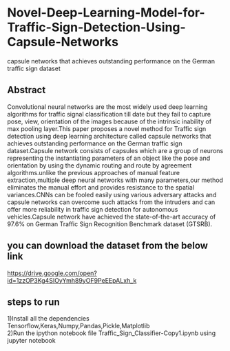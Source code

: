 # Novel-Deep-Learning-Model-for-Traffic-Sign-Detection-Using-Capsule-Networks
capsule networks that achieves outstanding performance on the German traffic sign dataset

Abstract
----
Convolutional neural networks are the most widely used deep learning algorithms for traffic signal classification till date but they fail to capture pose, view, orientation of the images because of the intrinsic inability of max pooling layer.This paper proposes a novel method for Traffic sign detection using deep learning architecture called capsule networks that achieves outstanding performance on the German traffic sign dataset.Capsule network consists of capsules which are a group of neurons representing the instantiating parameters of an object like the pose and orientation by using the dynamic routing and route by agreement algorithms.unlike the previous approaches of manual feature extraction,multiple deep neural networks with many parameters,our method eliminates the manual effort and provides resistance to the spatial variances.CNNs can be fooled easily using various adversary attacks and capsule networks can overcome such attacks from the intruders and can offer more reliability in traffic sign detection for autonomous vehicles.Capsule network have achieved the state-of-the-art accuracy of 97.6% on German Traffic Sign Recognition Benchmark dataset (GTSRB).

you can download the dataset from the below link
--------------
https://drive.google.com/open?id=1zzOP3Kg4SIOyYmh89yOF9PeEEpALxh_k

steps to run
------------
1)Install all the dependencies \
Tensorflow,Keras,Numpy,Pandas,Pickle,Matplotlib \
2)Run the ipython notebook file Traffic_Sign_Classifier-Copy1.ipynb using jupyter notebook 

